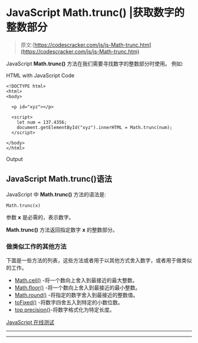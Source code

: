 # JavaScript Math.trunc() |获取数字的整数部分

> 原文:[https://codescracker.com/js/js-Math-trunc.htm](https://codescracker.com/js/js-Math-trunc.htm)

JavaScript **Math.trunc()** 方法在我们需要寻找数字的整数部分时使用。 例如:

HTML with JavaScript Code

```
<!DOCTYPE html>
<html>
<body>

  <p id="xyz"></p>

  <script>
    let num = 137.4356;
    document.getElementById("xyz").innerHTML = Math.trunc(num);
  </script>

</body>
</html>
```

Output

## JavaScript Math.trunc()语法

JavaScript 中 **Math.trunc()** 方法的语法是:

```
Math.trunc(x)
```

参数 **x** 是必需的，表示数字。

**Math.trunc()** 方法返回指定数字 **x** 的整数部分。

### 做类似工作的其他方法

下面是一些方法的列表，这些方法或者用于以其他方式舍入数字，或者用于做类似的工作。

*   [Math.ceil()](/js/js-Math-ceil.htm) -将一个数向上舍入到最接近的最大整数。
*   [Math.floor()](/js/js-Math-floor.htm) -将一个数向上舍入到最接近的最小整数。
*   [Math.round()](/js/js-Math-round.htm) -将指定的数字舍入到最接近的整数值。
*   [toFixed()](/js/js-toFixed-number.htm) -将数字四舍五入到特定的小数位数。
*   [top precision()](/js/js-toPrecision-number.htm)-将数字格式化为特定长度。

[JavaScript 在线测试](/exam/showtest.php?subid=6)

* * *

* * *